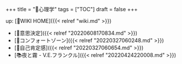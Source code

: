 +++
title = "📁心理学"
tags = ["TOC"]
draft = false
+++

up: [📝WIKI HOME]({{< relref "wiki.md" >}})

-   [🔖意思決定]({{< relref "20220608170834.md" >}})
-   [📝コンフォートゾーン]({{< relref "20220327060248.md" >}})
-   [📝自己肯定感]({{< relref "20220327060654.md" >}})
-   [📚夜と霧 - V.E.フランクル]({{< relref "20220424220008.md" >}})
